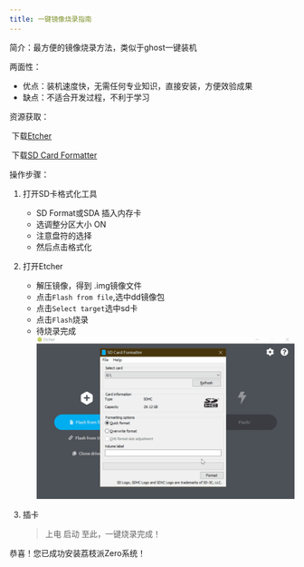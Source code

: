 ```yaml
---
title: 一键镜像烧录指南
---
```


简介：最方便的镜像烧录方法，类似于ghost一键装机

两面性：

- 优点：装机速度快，无需任何专业知识，直接安装，方便效验成果
- 缺点：不适合开发过程，不利于学习

资源获取：

​	下载[Etcher](https://www.balena.io/etcher/ "Etcher")

​	下载[SD Card Formatter](https://www.sdcard.org/downloads/formatter/eula_windows/SDCardFormatterv5_WinEN.zip "SDCardFormatter")

操作步骤：

1.  打开SD卡格式化工具

    - SD Format或SDA 插入内存卡
    - 选调整分区大小 ON
    - 注意盘符的选择
    - 然后点击格式化

2.  打开Etcher

    - 解压镜像，得到 .img镜像文件
    - 点击`Flash from file`,选中dd镜像包
    - 点击`Select target`选中sd卡
    - 点击`Flash`烧录
    - 待烧录完成
    ![95133](./../static/System_Development/95133.gif)

3.  插卡

    > 上电
    > 启动
    > 至此，一键烧录完成！



恭喜！您已成功安装荔枝派Zero系统！
